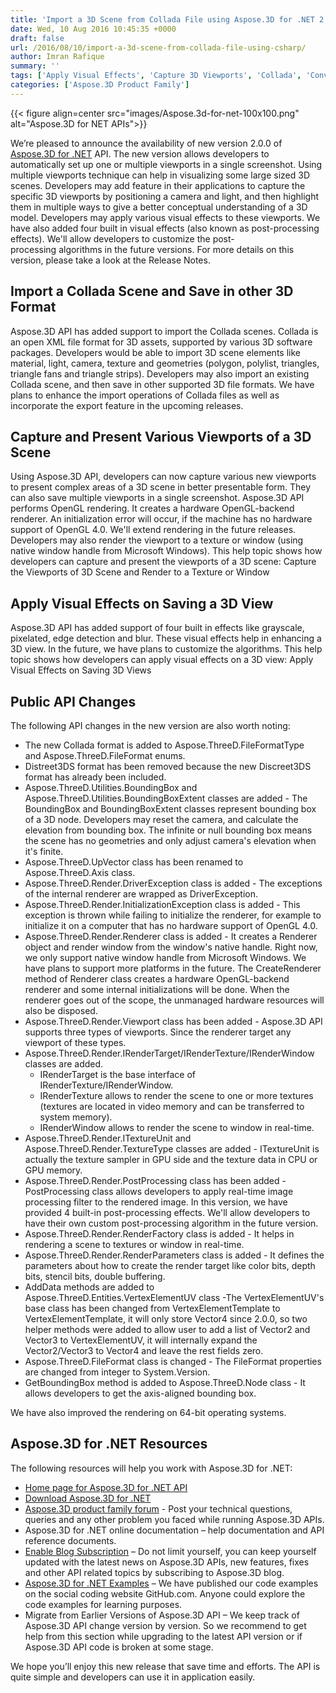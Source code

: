 ```yaml
---
title: 'Import a 3D Scene from Collada File using Aspose.3D for .NET 2.0.0'
date: Wed, 10 Aug 2016 10:45:35 +0000
draft: false
url: /2016/08/10/import-a-3d-scene-from-collada-file-using-csharp/
author: Imran Rafique
summary: ''
tags: ['Apply Visual Effects', 'Capture 3D Viewports', 'Collada', 'Convert Collada file', 'Import Collada Scene', 'Render Viewports', 'viewports of a 3D Scene']
categories: ['Aspose.3D Product Family']
---
```




{{< figure align=center src="images/Aspose.3d-for-net-100x100.png" alt="Aspose.3D for NET APIs">}}


We’re pleased to announce the availability of new version 2.0.0 of [Aspose.3D for .NET][1] API. The new version allows developers to automatically set up one or multiple viewports in a single screenshot. Using multiple viewports technique can help in visualizing some large sized 3D scenes. Developers may add feature in their applications to capture the specific 3D viewports by positioning a camera and light, and then highlight them in multiple ways to give a better conceptual understanding of a 3D model. Developers may apply various visual effects to these viewports. We have also added four built in visual effects (also known as post-processing effects). We'll allow developers to customize the post-processing algorithms in the future versions. For more details on this version, please take a look at the Release Notes.

## Import a Collada Scene and Save in other 3D Format

Aspose.3D API has added support to import the Collada scenes. Collada is an open XML file format for 3D assets, supported by various 3D software packages. Developers would be able to import 3D scene elements like material, light, camera, texture and geometries (polygon, polylist, triangles, triangle fans and triangle strips). Developers may also import an existing Collada scene, and then save in other supported 3D file formats. We have plans to enhance the import operations of Collada files as well as incorporate the export feature in the upcoming releases.

## Capture and Present Various Viewports of a 3D Scene

Using Aspose.3D API, developers can now capture various new viewports to present complex areas of a 3D scene in better presentable form. They can also save multiple viewports in a single screenshot. Aspose.3D API performs OpenGL rendering. It creates a hardware OpenGL-backend renderer. An initialization error will occur, if the machine has no hardware support of OpenGL 4.0. We'll extend rendering in the future releases. Developers may also render the viewport to a texture or window (using native window handle from Microsoft Windows). This help topic shows how developers can capture and present the viewports of a 3D scene: Capture the Viewports of 3D Scene and Render to a Texture or Window

## Apply Visual Effects on Saving a 3D View

Aspose.3D API has added support of four built in effects like grayscale, pixelated, edge detection and blur. These visual effects help in enhancing a 3D view. In the future, we have plans to customize the algorithms. This help topic shows how developers can apply visual effects on a 3D view: Apply Visual Effects on Saving 3D Views

## Public API Changes

The following API changes in the new version are also worth noting:

*   The new Collada format is added to Aspose.ThreeD.FileFormatType and Aspose.ThreeD.FileFormat enums.
*   Distreet3DS format has been removed because the new Discreet3DS format has already been included.
*   Aspose.ThreeD.Utilities.BoundingBox and Aspose.ThreeD.Utilities.BoundingBoxExtent classes are added - The BoundingBox and BoundingBoxExtent classes represent bounding box of a 3D node. Developers may reset the camera, and calculate the elevation from bounding box. The infinite or null bounding box means the scene has no geometries and only adjust camera's elevation when it's finite.
*   Aspose.ThreeD.UpVector class has been renamed to Aspose.ThreeD.Axis class.
*   Aspose.ThreeD.Render.DriverException class is added - The exceptions of the internal renderer are wrapped as DriverException.
*   Aspose.ThreeD.Render.InitializationException class is added - This exception is thrown while failing to initialize the renderer, for example to initialize it on a computer that has no hardware support of OpenGL 4.0.
*   Aspose.ThreeD.Render.Renderer class is added - It creates a Renderer object and render window from the window's native handle. Right now, we only support native window handle from Microsoft Windows. We have plans to support more platforms in the future. The CreateRenderer method of Renderer class creates a hardware OpenGL-backend renderer and some internal initializations will be done. When the renderer goes out of the scope, the unmanaged hardware resources will also be disposed.
*   Aspose.ThreeD.Render.Viewport class has been added - Aspose.3D API supports three types of viewports. Since the renderer target any viewport of these types.
*   Aspose.ThreeD.Render.IRenderTarget/IRenderTexture/IRenderWindow classes are added.
    *   IRenderTarget is the base interface of IRenderTexture/IRenderWindow.
    *   IRenderTexture allows to render the scene to one or more textures (textures are located in video memory and can be transferred to system memory).
    *   IRenderWindow allows to render the scene to window in real-time.
*   Aspose.ThreeD.Render.ITextureUnit and Aspose.ThreeD.Render.TextureType classes are added - ITextureUnit is actually the texture sampler in GPU side and the texture data in CPU or GPU memory.
*   Aspose.ThreeD.Render.PostProcessing class has been added - PostProcessing class allows developers to apply real-time image processing filter to the rendered image. In this version, we have provided 4 built-in post-processing effects. We'll allow developers to have their own custom post-processing algorithm in the future version.
*   Aspose.ThreeD.Render.RenderFactory class is added - It helps in rendering a scene to textures or window in real-time.
*   Aspose.ThreeD.Render.RenderParameters class is added - It defines the parameters about how to create the render target like color bits, depth bits, stencil bits, double buffering.
*   AddData methods are added to Aspose.ThreeD.Entities.VertexElementUV class -The VertexElementUV's base class has been changed from VertexElementTemplate<Vector2> to VertexElementTemplate<Vector4>, it will only store Vector4 since 2.0.0, so two helper methods were added to allow user to add a list of Vector2 and Vector3 to VertexElementUV, it will internally expand the Vector2/Vector3 to Vector4 and leave the rest fields zero.
*   Aspose.ThreeD.FileFormat class is changed - The FileFormat properties are changed from integer to System.Version.
*   GetBoundingBox method is added to Aspose.ThreeD.Node class - It allows developers to get the axis-aligned bounding box.

We have also improved the rendering on 64-bit operating systems.

## Aspose.3D for .NET Resources

The following resources will help you work with Aspose.3D for .NET:

*   [Home page for Aspose.3D for .NET API][2]
*   [Download Aspose.3D for .NET][3]
*   [Aspose.3D product family forum][4] - Post your technical questions, queries and any other problem you faced while running Aspose.3D APIs.
*   Aspose.3D for .NET online documentation – help documentation and API reference documents.
*   [Enable Blog Subscription][5] – Do not limit yourself, you can keep yourself updated with the latest news on Aspose.3D APIs, new features, fixes and other API related topics by subscribing to Aspose.3D blog.
*   [Aspose.3D for .NET Examples][6] – We have published our code examples on the social coding website GitHub.com. Anyone could explore the code examples for learning purposes.
*   Migrate from Earlier Versions of Aspose.3D API – We keep track of Aspose.3D API change version by version. So we recommend to get help from this section while upgrading to the latest API version or if Aspose.3D API code is broken at some stage.

We hope you’ll enjoy this new release that save time and efforts. The API is quite simple and developers can use it in application easily.




[1]: https://products.aspose.com/3d/net
[2]: http://www.aspose.com/.net/3d-component.aspx
[3]: http://www.aspose.com/community/files/51/.net-components/aspose.3d-for-.net/default.aspx
[4]: http://www.aspose.com/community/forums/aspose.3d-product-family/535/showforum.aspx
[5]: https://blog.aspose.com/
[6]: https://github.com/aspose3D/Aspose_3d_NET




